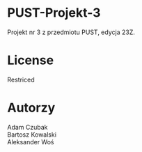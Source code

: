 # PUST-Projekt-3
Projekt nr 3 z przedmiotu PUST, edycja 23Z.
# License
Restriced
# Autorzy
Adam Czubak </br>
Bartosz Kowalski </br>
Aleksander Woś </br>
